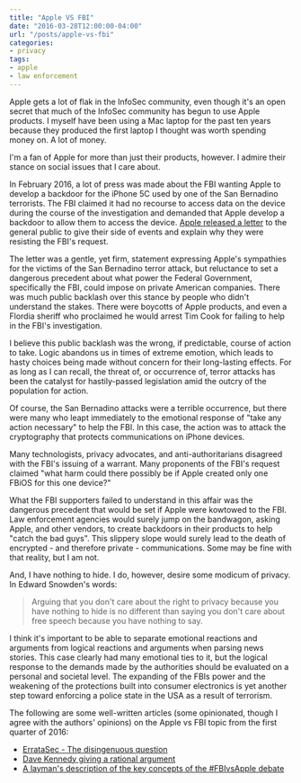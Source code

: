 ```yaml
---
title: "Apple VS FBI"
date: "2016-03-28T12:00:00-04:00"
url: "/posts/apple-vs-fbi"
categories:
- privacy
tags:
- apple
- law enforcement
---
```


Apple gets a lot of flak in the InfoSec community, even though it's an open
secret that much of the InfoSec community has begun to use Apple products. I
myself have been using a Mac laptop for the past ten years because they produced
the first laptop I thought was worth spending money on. A lot of money.

I'm a fan of Apple for more than just their products, however. I admire their
stance on social issues that I care about.

In February 2016, a lot of press was made about the FBI wanting Apple to develop
a backdoor for the iPhone 5C used by one of the San Bernadino terrorists. The
FBI claimed it had no recourse to access data on the device during the course of
the investigation and demanded that Apple develop a backdoor to allow them to
access the device. [Apple released a letter][AppleLetter] to the general public
to give their side of events and explain why they were resisting the FBI's
request.

The letter was a gentle, yet firm, statement expressing Apple's sympathies for
the victims of the San Bernadino terror attack, but reluctance to set a
dangerous precedent about what power the Federal Government, specifically the
FBI, could impose on private American companies. There was much public backlash
over this stance by people who didn't understand the stakes. There were boycotts
of Apple products, and even a Flordia sheriff who proclaimed he would arrest Tim
Cook for failing to help in the FBI's investigation.

I believe this public backlash was the wrong, if predictable, course of action
to take. Logic abandons us in times of extreme emotion, which leads to hasty
choices being made without concern for their long-lasting effects. For as long
as I can recall, the threat of, or occurrence of, terror attacks has been the
catalyst for hastily-passed legislation amid the outcry of the population for
action.

Of course, the San Bernadino attacks were a terrible occurrence, but there were
many who leapt immediately to the emotional response of "take any action
necessary" to help the FBI. In this case, the action was to attack the
cryptography that protects communications on iPhone devices. 

Many technologists, privacy advocates, and anti-authoritarians disagreed with
the FBI's issuing of a warrant. Many proponents of the FBI's request claimed
"what harm could there possibly be if Apple created only one FBiOS for this one
device?"

What the FBI supporters failed to understand in this affair was the dangerous
precedent that would be set if Apple were kowtowed to the FBI. Law enforcement
agencies would surely jump on the bandwagon, asking Apple, and other vendors, to
create backdoors in their products to help "catch the bad guys". This slippery
slope would surely lead to the death of encrypted - and therefore private -
communications. Some may be fine with that reality, but I am not.

And, I have nothing to hide. I do, however, desire some modicum of privacy. In
Edward Snowden's words:

> Arguing that you don't care about the right to privacy because you have
> nothing to hide is no different than saying you don't care about free speech
> because you have nothing to say.

I think it's important to be able to separate emotional reactions and arguments
from logical reactions and arguments when parsing news stories. This case
clearly had many emotional ties to it, but the logical response to the demands
made by the authorities should be evaluated on a personal and societal level.
The expanding of the FBIs power and the weakening of the protections built into
consumer electronics is yet another step toward enforcing a police state in the
USA as a result of terrorism. 

The following are some well-written articles (some opinionated, though I agree
with the authors' opinions) on the Apple vs FBI topic from the first quarter of
2016:

* [ErrataSec - The disingenuous question][ErrataQuestion]
* [Dave Kennedy giving a rational argument][KennedyFox]
* [A layman's description of the key concepts of the #FBIvsApple
  debate][Laymans]

[AppleLetter]: http://www.apple.com/customer-letter/
[ErrataSecFBIThoughts]: http://blog.erratasec.com/2016/03/comments-on-fbi-success-in-hacking.html
[ErrataQuestion]: http://blog.erratasec.com/2016/02/the-disingenuous-question-fbivapple.html
[KennedyFox]: https://vimeo.com/156260338
[Laymans]: https://readysignon.com/step-step-technical-analysis-fbis-case-compelling-apple-unlock-san-bernardino-shooters-iphone/
